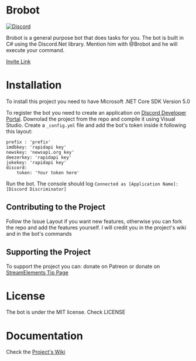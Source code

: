 # Brobot
[![Discord](https://discordapp.com/api/guilds/733442807544545462/embed.png?style=banner3)](https://discord.gg/XFs3HRU)

Brobot is a general purpose bot that does tasks for you. 
The bot is built in C# using the Discord.Net library. 
Mention him with @Brobot and he will execute your command. 

[Invite Link](https://discord.com/oauth2/authorize?client_id=755427910306889820&scope=bot&permissions=2146958847)

# Installation 
To install this project you need to have Microsoft .NET Core SDK Version 5.0

To register the bot you need to create an application on [Discord Developer Portal](https://discord.com/developers). Downolad the project from the repo and compile it using Visual Studio.
Create a `_config.yml` file and add the bot's token inside it following this layout:
```
prefix : 'prefix'
imdbkey: 'rapidapi key'
newskey: 'newsapi.org key'
deezerkey: 'rapidapi key'
jokekey: 'rapidapi key'
discord:
	token: 'Your token here'
```
Run the bot. The console should log `Connected as [Application Name]:[Discord Discriminator]`

## Contributing to the Project
Follow the Issue Layout if you want new features, otherwise you can fork the repo and add the features yourself. I will credit you in the project's wiki and in the bot's commands

## Supporting the Project
To support the project you can:
donate on Patreon 
or donate on [StreamElements Tip Page](https://streamelements.com/davcam0055/tip)

# License
The bot is under the MIT license. Check LICENSE
# Documentation
Check the [Project's Wiki](https://github.com/DavCam05/Brobot/wiki)

